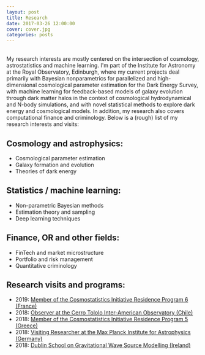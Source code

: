 ```yaml
---
layout: post
title: Research
date: 2017-03-26 12:00:00
cover: cover.jpg
categories: posts
---
```


<br>
My research interests are mostly centered on the intersection of cosmology, astrostatistics and machine learning. I'm part of the Institute for Astronomy at the Royal Observatory, Edinburgh, where my current projects deal primarily with Bayesian nonparametrics for parallelized and high-dimensional cosmological parameter estimation for the Dark Energy Survey, with machine learning for feedback-based models of galaxy evolution through dark matter halos in the context of cosmological hydrodynamical and N-body simulations, and with novel statistical methods to explore dark energy and cosmological models. In addition, my research also covers computational finance and criminology. Below is a (rough) list of my research interests and visits:

## Cosmology and astrophysics:

* Cosmological parameter estimation
* Galaxy formation and evolution
* Theories of dark energy

## Statistics / machine learning:

* Non-parametric Bayesian methods
* Estimation theory and sampling
* Deep learning techniques

## Finance, OR and other fields:

* FinTech and market microstructure
* Portfolio and risk management
* Quantitative criminology


## Research visits and programs:

* 2019: [Member of the Cosmostatistics Initiative Residence Program 6 (France)](https://cosmostatistics-initiative.org/residence-programs/crp6/)
* 2018: [Observer at the Cerro Tololo Inter-American Observatory (Chile)](http://www.ctio.noao.edu/noao)
* 2018: [Member of the Cosmostatistics Initiative Residence Program 5 (Greece)](https://cosmostatistics-initiative.org/residence-programs/coin-residence-program-5-chania-greece/)
* 2018: [Visiting Researcher at the Max Planck Institute for Astrophysics (Germany)](https://www.mpa-garching.mpg.de)
* 2018: [Dublin School on Gravitational Wave Source Modelling (Ireland)](https://maths.ucd.ie/dsgwsm)

<br>
